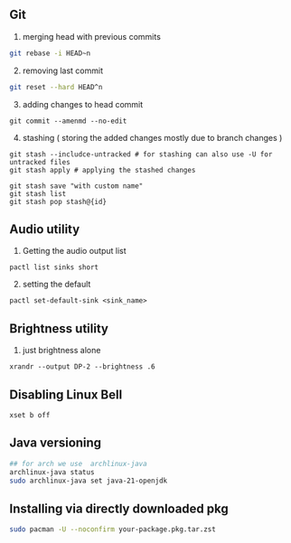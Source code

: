 
## Git
1. merging head with previous commits
```bash
git rebase -i HEAD~n
```
2. removing last commit
```bash
git reset --hard HEAD^n
```
3. adding changes to head commit
```shell
git commit --amenmd --no-edit
```
4. stashing ( storing the added changes mostly due to branch changes )
```shell
git stash --includce-untracked # for stashing can also use -U for untracked files
git stash apply # applying the stashed changes
```
```shell
git stash save "with custom name"
git stash list
git stash pop stash@{id}
```


## Audio utility
1. Getting the audio output list
```shell
pactl list sinks short
```
2. setting the default
```shell
pactl set-default-sink <sink_name>
```

## Brightness utility
1. just brightness alone
```shell
xrandr --output DP-2 --brightness .6
```

## Disabling Linux Bell
```shell
xset b off
```


## Java versioning
```bash
## for arch we use  archlinux-java
archlinux-java status
sudo archlinux-java set java-21-openjdk
```

## Installing via directly downloaded pkg
```bash
sudo pacman -U --noconfirm your-package.pkg.tar.zst
```